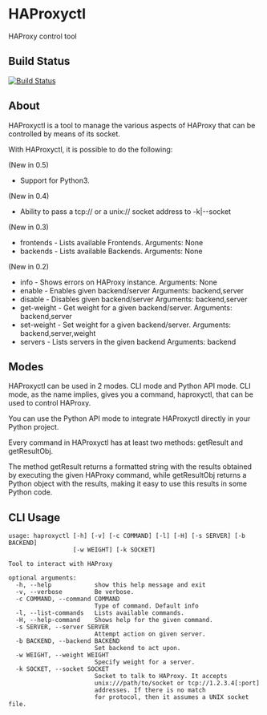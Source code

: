HAProxyctl
==========

HAProxy control tool

Build Status
------------

[![Build Status](https://travis-ci.org/neurogeek/haproxyctl.png?branch=master)](https://travis-ci.org/neurogeek/haproxyctl)

About
--------

HAProxyctl is a tool to manage the various aspects of HAProxy that can be controlled by means of its socket.

With HAProxyctl, it is possible to do the following:

(New in 0.5)
* Support for Python3. 

(New in 0.4)
* Ability to pass a tcp:// or a unix:// socket address to -k|--socket

(New in 0.3)
* frontends  -  Lists available Frontends. Arguments: None
* backends  -  Lists available Backends. Arguments: None

(New in 0.2)
* info  -  Shows errors on HAProxy instance. Arguments: None
* enable  -  Enables given backend/server Arguments: backend,server
* disable  -  Disables given backend/server Arguments: backend,server
* get-weight  -  Get weight for a given backend/server. Arguments: backend,server	
* set-weight  -  Set weight for a given backend/server. Arguments: backend,server,weight
* servers  -  Lists servers in the given backend Arguments: backend

Modes
-----

HAProxyctl can be used in 2 modes. CLI mode and Python API mode. 
CLI mode, as the name implies, gives you a command, haproxyctl, that can be used to control HAProxy.

You can use the Python API mode to integrate HAProxyctl directly in your Python project.

Every command in HAProxyctl has at least two methods: getResult and getResultObj. 

The method getResult returns a formatted string with the results obtained by executing the given HAProxy command, while getResultObj returns a Python object with the results, making it easy to use this results in some Python code.

CLI Usage
---------

```
usage: haproxyctl [-h] [-v] [-c COMMAND] [-l] [-H] [-s SERVER] [-b BACKEND]
                  [-w WEIGHT] [-k SOCKET]

Tool to interact with HAProxy

optional arguments:
  -h, --help            show this help message and exit
  -v, --verbose         Be verbose.
  -c COMMAND, --command COMMAND
                        Type of command. Default info
  -l, --list-commands   Lists available commands.
  -H, --help-command    Shows help for the given command.
  -s SERVER, --server SERVER
                        Attempt action on given server.
  -b BACKEND, --backend BACKEND
                        Set backend to act upon.
  -w WEIGHT, --weight WEIGHT
                        Specify weight for a server.
  -k SOCKET, --socket SOCKET
                        Socket to talk to HAProxy. It accepts
                        unix:///path/to/socket or tcp://1.2.3.4[:port]
                        addresses. If there is no match
                        for protocol, then it assumes a UNIX socket file.
```

